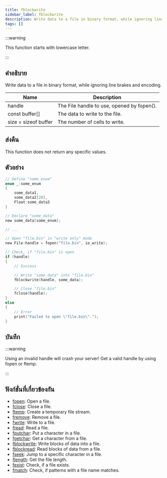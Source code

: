 ```yaml
---
title: fblockwrite
sidebar_label: fblockwrite
description: Write data to a file in binary format, while ignoring line brakes and encoding.
tags: []
---
```


:::warning

This function starts with lowercase letter.

:::

## คำอธิบาย

Write data to a file in binary format, while ignoring line brakes and encoding.

| Name                 | Description                                |
| -------------------- | ------------------------------------------ |
| handle               | The File handle to use, opened by fopen(). |
| const buffer[]       | The data to write to the file.             |
| size = sizeof buffer | The number of cells to write.              |

## ส่งคืน

This function does not return any specific values.

## ตัวอย่าง

```c
// Define "some_enum"
enum _:some_enum
{
    some_data1,
    some_data2[20],
    Float:some_data3
}

// Declare "some_data"
new some_data[some_enum];

// ...

// Open "file.bin" in "write only" mode
new File:handle = fopen("file.bin", io_write);

// Check, if "file.bin" is open
if (handle)
{
    // Success

    // Write "some_data" into "file.bin"
    fblockwrite(handle, some_data);

    // Close "file.bin"
    fclose(handle);
}
else
{
    // Error
    print("Failed to open \"file.bin\".");
}
```

## บันทึก

:::warning

Using an invalid handle will crash your server! Get a valid handle by using fopen or ftemp.

:::

## ฟังก์ชั่นที่เกี่ยวข้องกัน

- [fopen](fopen): Open a file.
- [fclose](fclose): Close a file.
- [ftemp](ftemp): Create a temporary file stream.
- [fremove](fremove): Remove a file.
- [fwrite](fwrite): Write to a file.
- [fread](fread): Read a file.
- [fputchar](fputchar): Put a character in a file.
- [fgetchar](fgetchar): Get a character from a file.
- [fblockwrite](fblockwrite): Write blocks of data into a file.
- [fblockread](fblockread): Read blocks of data from a file.
- [fseek](fseek): Jump to a specific character in a file.
- [flength](flength): Get the file length.
- [fexist](fexist): Check, if a file exists.
- [fmatch](fmatch): Check, if patterns with a file name matches.
